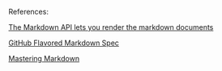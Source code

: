 
 
References:

[The Markdown API lets you render the markdown documents](https://developer.github.com/v3/markdown/)

[GitHub Flavored Markdown Spec](https://github.github.com/gfm/)

[Mastering Markdown](https://guides.github.com/features/mastering-markdown/)